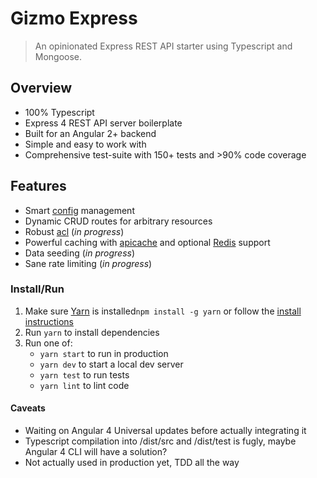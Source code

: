 # Gizmo Express

> An opinionated Express REST API starter using Typescript and Mongoose.

## Overview
* 100% Typescript
* Express 4 REST API server boilerplate
* Built for an Angular 2+ backend
* Simple and easy to work with
* Comprehensive test-suite with 150+ tests and >90% code coverage

## Features
* Smart [config](https://github.com/lorenwest/node-config) management
* Dynamic CRUD routes for arbitrary resources
* Robust [acl](https://github.com/OptimalBits/node_acl) (_in progress_)
* Powerful caching with [apicache](https://github.com/kwhitley/apicache) and optional [Redis](https://redis.io/) support   
* Data seeding (_in progress_)
* Sane rate limiting (_in progress_)

### Install/Run

1. Make sure [Yarn](https://yarnpkg.com/) is installed`npm install -g yarn` or follow the [install instructions](https://yarnpkg.com/lang/en/docs/install/)
2. Run `yarn` to install dependencies
3. Run one of:
    * `yarn start` to run in production
    * `yarn dev` to start a local dev server
    * `yarn test` to run tests
    * `yarn lint` to lint code

#### Caveats

* Waiting on Angular 4 Universal updates before actually integrating it
* Typescript compilation into /dist/src and /dist/test is fugly, maybe Angular 4 CLI will have a solution?
* Not actually used in production yet, TDD all the way

